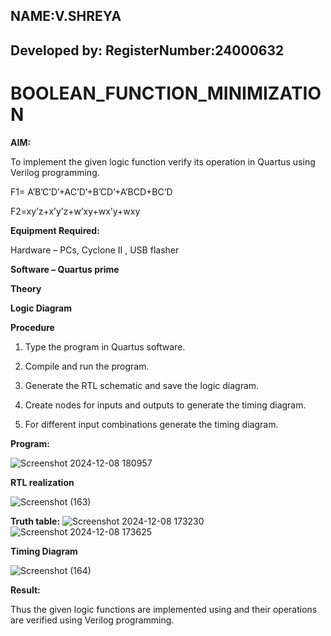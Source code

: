 ## NAME:V.SHREYA
## Developed by: RegisterNumber:24000632
# BOOLEAN_FUNCTION_MINIMIZATION

**AIM:**

To implement the given logic function verify its operation in Quartus using Verilog programming.

F1= A’B’C’D’+AC’D’+B’CD’+A’BCD+BC’D 

F2=xy’z+x’y’z+w’xy+wx’y+wxy

**Equipment Required:**

Hardware – PCs, Cyclone II , USB flasher

**Software – Quartus prime**

**Theory**

**Logic Diagram**

**Procedure**

1.	Type the program in Quartus software.

2.	Compile and run the program.

3.	Generate the RTL schematic and save the logic diagram.

4.	Create nodes for inputs and outputs to generate the timing diagram.

5.	For different input combinations generate the timing diagram.


**Program:**

 ![Screenshot 2024-12-08 180957](https://github.com/user-attachments/assets/3864cbe2-11f2-4e22-95a9-26993b9369a4)





**RTL realization**

![Screenshot (163)](https://github.com/user-attachments/assets/5c687d60-5091-444a-ab67-9b52ffd8b909)

**Truth table:**
![Screenshot 2024-12-08 173230](https://github.com/user-attachments/assets/c2db82af-f558-461a-897d-cfa3b0f4bd32)
![Screenshot 2024-12-08 173625](https://github.com/user-attachments/assets/71c527b8-7dfd-43f0-a107-d3252cec8c29)

**Timing Diagram**

![Screenshot (164)](https://github.com/user-attachments/assets/7d1880c8-1c07-4ffb-bfc7-5c14895b91ec)

**Result:**

Thus the given logic functions are implemented using and their operations are verified using Verilog programming.

